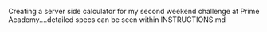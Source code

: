 Creating a server side calculator for my second weekend challenge at Prime Academy....detailed specs can be seen within INSTRUCTIONS.md
